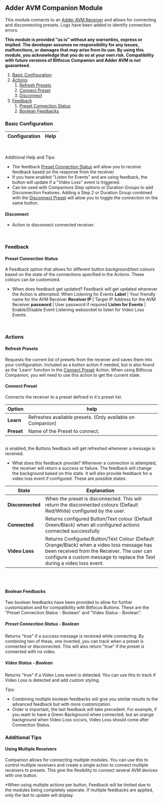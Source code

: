 ## Adder AVM Companion Module
This module connects to an [Adder AVM Receiver](https://www.adder.com/en/kvm-solutions/adderview-matrix-c1100-user-station) and allows for connecting and disconnecting presets. Logs have been added to identify connection errors.

**This module is provided "as is" without any warranties, express or implied. The developer assumes no responsibility for any issues, malfunctions, or damages that may arise from its use. By using this module, you acknowledge that you do so at your own risk. Compatibility with future versions of Bitfocus Companion and Adder AVM is not guaranteed.**

1. [Basic Configuration](#basic-configuration)
2. [Actions](#actions)
    1. [Refresh Presets](#refresh-presets)
    3. [Connect Preset](#connect-preset)
    5. [Disconnect](#disconnect)
3. [Feedback](#feedback)
    1. [Preset Connection Status](#preset-connection-status)
    2. [Boolean Feedbacks](#boolean-feedbacks)



### Basic Configuration

Configuration | Help 
--------------|----------
<br>

Additional Help and Tips:
- The feedback [Preset Connection Status](#preset-connection-status) will allow you to receive feedback based on the response from the receiver.
- If you have enabled "Listen for Events" and are using feedback, the button will update if a "Video Loss" event is triggered.
- Can be used with Companions Step options or Duration Groups to add Disconnection Features. Adding a Step 2 or Duration Group combined with the [Disconnect Preset](#disconnect-preset) will allow you to toggle the connection on the same button.

#### Disconnect
- Action to disconnect connected receiver.

<br>

### Feedback
#### Preset Connection Status
A Feedback option that allows for different button background/text colours based on the state of the connections specified in the Actions. These colours can be customized.

- When does feedback get updated?
Feedback will get updated whenever the Action is attempted. When Listening for Events 
**Label**  | Your friendly name for the AVM Receiver
**Receiver IP** | Target IP Address for the AVM Receiver
**password** | User password if required
**Listen for Events** | Enable/Disable Event Listening websocket to listen for Video Loss Events

<br>

### Actions
#### Refresh Presets

Requests the current list of presets from the receiver and saves them into your configuration. Included as a button action if needed, but is also found as the 'Learn' function in the [Connect Preset](#connect-preset) Action. When using Bitfocus Companion, you will need to use this action to get the current state.

#### Connect Preset
Connects the receiver to a preset defined in it's preset list.

Option | help
-------|------
**Learn** | Refreshes available presets. (Only available on Companion)
**Preset** | Name of the Preset to connect.

<br>is enabled, the Buttons feedback will get refreshed whenever a message is received.

- What does this feedback provide?
Whenever a connection is attempted, the receiver will return a success or failure. The feedback will change the background based on this state. It will also provide feedback for a video loss event if configured. These are possible states:

State | Explanation
------ | -------
**Disconnected** | When the preset is disconnected. This will return the disconnected colours (Default Red/White) configured by the user.
**Connected** | Returns configured Button/Text colour (Default Green/Black) when all configured actions connected successfully
**Video Loss** | Returns Configured Button/Text Colour (Default Orange/Black) when a video loss message has been received from the Receiver. The user can configure a custom message to replace the Text during a video loss event.

<br>
<br>

#### Boolean Feedbacks
Two boolean feedbacks have been provided to allow for further customization and for compatibility with Bitfocus Buttons. These are the "Preset Connection Status - Boolean" and "Video Status - Boolean".

##### Preset Connection Status - Boolean
Returns "true" if a success message is received while connecting. By combining two of these, one inverted, you can track when a preset is connected or disconnected. This will also return "true" if the preset is connected with no video.

##### Video Status - Boolean
Returns "true" if a Video Loss event is detected. You can use this to track if Video Loss is detected and add custom styling.


Tips:
- Combining multiple boolean feedbacks will give you similar results to the advanced feedback but with more customization.
- Order is important, the last feedback will take precedent. For example, if you want to have a Green Background when connected, but an orange background when Video Loss occurs, Video Loss should come after Connection Status.


### Additional Tips
#### Using Multiple Receivers
Companion allows for connecting multiple modules. You can use this to control multiple receivers and create a single action to connect multiple receivers to presets. This give the flexibility to connect several AVM devices with one button.

*When using multiple actions per button, Feedback will be limited due to the modules being completely seperate. If multiple feedbacks are applied, only the last to update will display.
